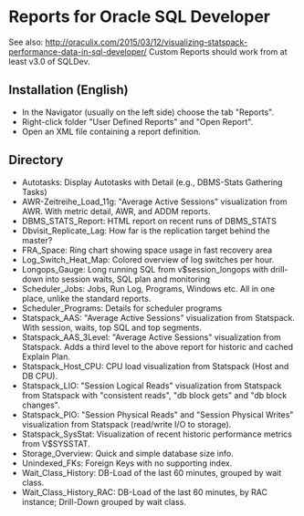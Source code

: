 Reports for Oracle SQL Developer
================================

See also: http://oraculix.com/2015/03/12/visualizing-statspack-performance-data-in-sql-developer/
Custom Reports should work from at least v3.0 of SQLDev.

Installation (English)
----------------------
- In the Navigator (usually on the left side) choose the tab "Reports".
- Right-click folder "User Defined Reports" and "Open Report".
- Open an XML file containing a report definition.


Directory
----------------------
- Autotasks: Display Autotasks with Detail (e.g., DBMS-Stats Gathering Tasks)
- AWR-Zeitreihe_Load_11g: "Average Active Sessions" visualization from AWR. With metric detail, AWR, and ADDM reports.
- DBMS_STATS_Report: HTML report on recent runs of DBMS_STATS
- Dbvisit_Replicate_Lag: How far is the replication target behind the master?
- FRA_Space: Ring chart showing space usage in fast recovery area
- Log_Switch_Heat_Map: Colored overview of log switches per hour.
- Longops_Gauge: Long running SQL from v$session_longops with drill-down into session waits, SQL plan and monitoring
- Scheduler_Jobs: Jobs, Run Log, Programs, Windows etc. All in one place, unlike the standard reports.
- Scheduler_Programs: Details for scheduler programs
- Statspack_AAS: "Average Active Sessions" visualization from Statspack. With session, waits, top SQL and top segments.
- Statspack_AAS_3Level: "Average Active Sessions" visualization from Statspack. Adds a third level to the above report for historic and cached Explain Plan.
- Statspack_Host_CPU: CPU load visualization from Statspack (Host and DB CPU).
- Statspack_LIO: "Session Logical Reads" visualization from Statspack from Statspack with "consistent reads", "db block gets" and "db block changes".
- Statspack_PIO: "Session Physical Reads" and "Session Physical Writes" visualization from Statspack (read/write I/O to storage).
- Statspack_SysStat: Visualization of recent historic performance metrics from V$SYSSTAT.
- Storage_Overview: Quick and simple database size info.
- Unindexed_FKs: Foreign Keys with no supporting index.
- Wait_Class_History: DB-Load of the last 60 minutes, grouped by wait class.
- Wait_Class_History_RAC: DB-Load of the last 60 minutes, by RAC instance; Drill-Down grouped by wait class.